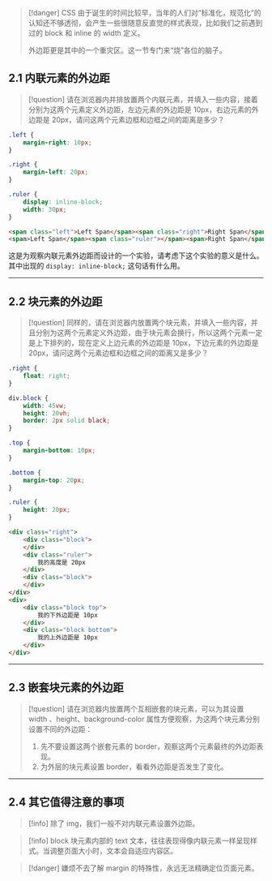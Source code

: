>[!danger]
> CSS 由于诞生的时间比较早，当年的人们对“标准化，规范化”的认知还不够透彻，会产生一些很随意反直觉的样式表现，比如我们之前遇到过的 block 和 inline 的 width 定义。
> 
> 外边距更是其中的一个重灾区。这一节专门来“烧”各位的脑子。


## 2.1 内联元素的外边距

>[!question]
> 请在浏览器内并排放置两个内联元素，并填入一些内容，接着分别为这两个元素定义外边距，左边元素的外边距是 10px，右边元素的外边距是 20px，请问这两个元素边框和边框之间的距离是多少？

```css
.left {
	margin-right: 10px;
}

.right {
	margin-left: 20px;
}

.ruler {
	display: inline-block;
	width: 30px;
}

```

```html
<span class="left">Left Span</span><span class="right">Right Span</span><br>
<span>Left Span</span><span class="ruler"></span><span>Right Span</span>
```

这是为观察内联元素外边距而设计的一个实验，请考虑下这个实验的意义是什么。其中出现的 `display: inline-block;` 这句话有什么用。

---
## 2.2 块元素的外边距

>[!question]
> 同样的，请在浏览器内放置两个块元素，并填入一些内容，并且分别为这两个元素定义外边距，由于块元素会换行，所以这两个元素一定是上下排列的，现在定义上边元素的外边距是 10px，下边元素的外边距是 20px，请问这两个元素边框和边框之间的距离又是多少？

```css
.right {
	float: right;
}

div.block {
	width: 45vw;
	height: 20vh;
	border: 2px solid black;
}

.top {
	margin-bottom: 10px;
}

.bottom {
	margin-top: 20px;
}

.ruler {
	height: 20px;
}
```

```html
<div class="right">
	<div class="block">
	</div>
	<div class="ruler">
		我的高度是 20px
	</div>
	<div class="block">
	</div>
</div>
<div>
	<div class="block top">
		我的下外边距是 10px
	</div>
	<div class="block bottom">
		我的上外边距是 10px
	</div>
</div>
```

---
## 2.3 嵌套块元素的外边距

>[!question]
> 请在浏览器内放置两个互相嵌套的块元素，可以为其设置 width 、height、background-color 属性方便观察，为这两个块元素分别设置不同的外边距：
> 1. 先不要设置这两个嵌套元素的 border，观察这两个元素最终的外边距表现。
> 2. 为外层的块元素设置 border，看看外边距是否发生了变化。

---
## 2.4 其它值得注意的事项

>[!info]
> 除了 img，我们一般不对内联元素设置外边距。

>[!info]
> block 块元素内部的 text 文本，往往表现得像内联元素一样呈现样式。当调整页面大小时，文本会自适应内容区。


>[!danger]
> 嫌烦不去了解 margin 的特殊性，永远无法精确定位页面元素。